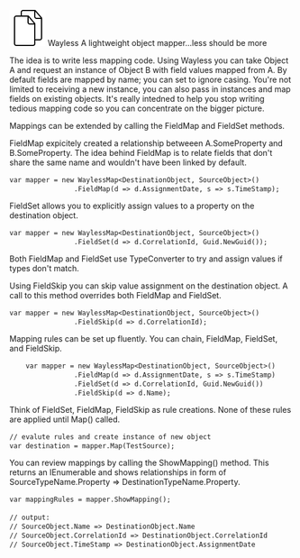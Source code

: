 ![alt text](https://github.com/SamirBanjanovic/Wayless/blob/master/icon.png) Wayless
A lightweight object mapper...less should be more

The idea is to write less mapping code. Using Wayless you can take Object A and request an instance of Object B with field values mapped from A. By default fields are mapped by name; you can set to ignore casing. You're not limited to receiving a new instance, you can also pass in instances and map fields on existing objects. It's really intedned to help you stop writing tedious mapping code so you can concentrate on the bigger picture.

Mappings can be extended by calling the FieldMap and FieldSet methods.  

FieldMap expicitely created a relationship betweeen A.SomeProperty and B.SomeProperty. The idea behind FieldMap is to relate fields that don't share the same name and wouldn't have been linked by default.

    var mapper = new WaylessMap<DestinationObject, SourceObject>()
                    .FieldMap(d => d.AssignmentDate, s => s.TimeStamp);

FieldSet allows you to explicitly assign values to a property on the destination object.

    var mapper = new WaylessMap<DestinationObject, SourceObject>()
                    .FieldSet(d => d.CorrelationId, Guid.NewGuid());
                    
Both FieldMap and FieldSet use TypeConverter to try and assign values if types don't match.  

Using FieldSkip you can skip value assignment on the destination object.  A call to this method overrides both FieldMap and FieldSet.

    var mapper = new WaylessMap<DestinationObject, SourceObject>()
                    .FieldSkip(d => d.CorrelationId);

Mapping rules can be set up fluently. You can chain, FieldMap, FieldSet, and FieldSkip.

        var mapper = new WaylessMap<DestinationObject, SourceObject>()
                    .FieldMap(d => d.AssignmentDate, s => s.TimeStamp)
                    .FieldSet(d => d.CorrelationId, Guid.NewGuid())
                    .FieldSkip(d => d.Name);

Think of FieldSet, FieldMap, FieldSkip as rule creations.  None of these rules are applied until Map() called.

    // evalute rules and create instance of new object
    var destination = mapper.Map(TestSource);

You can review mappings by calling the ShowMapping() method. This returns an IEnumerable<string> and shows relationships in form of SourceTypeName.Property => DestinationTypeName.Property.
                     
    var mappingRules = mapper.ShowMapping();
    
    // output:
    // SourceObject.Name => DestinationObject.Name
    // SourceObject.CorrelationId => DestinationObject.CorrelationId
    // SourceObject.TimeStamp => DestinationObject.AssignmentDate
